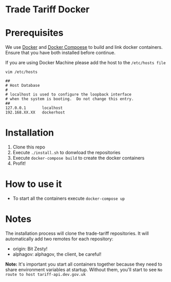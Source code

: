 Trade Tariff Docker
===================

# Prerequisites

We use [Docker](https://www.docker.com/) and [Docker Compoese](https://docs.docker.com/compose/) to build and link docker containers.
Ensure that you have both installed before continue.

If you are using Docker Machine please add the host to the `/etc/hosts file`

`vim /etc/hosts`

    ##
    # Host Database
    #
    # localhost is used to configure the loopback interface
    # when the system is booting.  Do not change this entry.
    ##
    127.0.0.1       localhost
    192.168.XX.XX   dockerhost

# Installation

1. Clone this repo
2. Execute `./install.sh` to donwload the repositories
3. Execute `docker-compose build` to create the docker containers
4. Profit!

# How to use it

- To start all the containers execute `docker-compose up`

# Notes

The installation process will clone the trade-tariff repositories.
It will automatically add two remotes for each repository:
- origin: Bit Zesty!
- alphagov: alphagov, the client, be careful!

**Note:** It's important you start all containers together because they need to share environment variables at startup. Without them, you'll start to see `No route to host tariff-api.dev.gov.uk`
